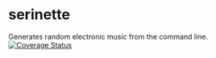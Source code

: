 # serinette
Generates random electronic music from the command line.
[![Coverage Status](https://coveralls.io/repos/jclif/serinette/badge.svg)](https://coveralls.io/r/jclif/serinette)
